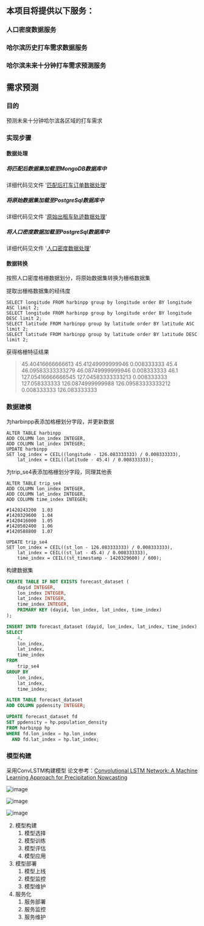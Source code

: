 
## 本项目将提供以下服务：
### 人口密度数据服务

### 哈尔滨历史打车需求数据服务

### 哈尔滨未来十分钟打车需求预测服务

## 需求预测

### 目的
预测未来十分钟哈尔滨各区域的打车需求

### 实现步骤
#### 数据处理
##### 将匹配后数据集加载至MongoDB数据库中
详细代码见文件 '[匹配后打车订单数据处理](dataset_script/mached_trips_load_to_mongodb.ipynb)'
##### 将原始数据集加载至PostgreSql数据库中
详细代码见文件 '[原始出租车轨迹数据处理](dataset_script/origin_trips_load_to_postgresql.ipynb)'
##### 将人口密度数据加载至PostgreSql数据库中
详细代码见文件 '[人口密度数据处理](dataset_script/harbin_population_density_to_pg.ipynb)'

#### 数据转换
按照人口密度格栅数据划分，将原始数据集转换为栅格数据集

提取出栅格数据集的经纬度
```
SELECT longitude FROM harbinpp group by longitude order BY longitude ASC limit 2;
SELECT longitude FROM harbinpp group by longitude order BY longitude DESC limit 2;
SELECT latitude FROM harbinpp group by latitude order BY latitude ASC limit 2;
SELECT latitude FROM harbinpp group by latitude order BY latitude DESC limit 2;
```
获得格栅特征结果
> 45.40416666666613  45.41249999999946  0.008333333 45.4 
46.09583333333279  46.08749999999946  0.008333333 46.1
127.05416666666545 127.04583333333213 0.008333333 127.058333333
126.0874999999988  126.09583333333212 0.008333333 126.083333333
### 数据建模

为harbinpp表添加格栅划分字段，并更新数据
```
ALTER TABLE harbinpp
ADD COLUMN lon_index INTEGER,
ADD COLUMN lat_index INTEGER;
UPDATE harbinpp
SET log_index = CEIL((longitude - 126.083333333) / 0.008333333),
    lat_index = CEIL((latitude - 45.4) / 0.008333333);
```
为trip_se4表添加格栅划分字段，同理其他表
```
ALTER TABLE trip_se4
ADD COLUMN lon_index INTEGER,
ADD COLUMN lat_index INTEGER,
ADD COLUMN time_index INTEGER;

#1420243200  1.03
#1420329600  1.04
#1420416000  1.05
#1420502400  1.06
#1420588800  1.07

UPDATE trip_se4
SET lon_index = CEIL((st_lon - 126.083333333) / 0.008333333),
    lat_index = CEIL((st_lat - 45.4) / 0.008333333),
    time_index = CEIL((st_timestamp - 1420329600) / 600);

```

构建数据集
```SQL
CREATE TABLE IF NOT EXISTS forecast_dataset (
    dayid INTEGER,
    lon_index INTEGER,
    lat_index INTEGER,
    time_index INTEGER,
    PRIMARY KEY (dayid, lon_index, lat_index, time_index)
);

INSERT INTO forecast_dataset (dayid, lon_index, lat_index, time_index)
SELECT 
    4,  
    lon_index, 
    lat_index, 
    time_index
FROM 
    trip_se4
GROUP BY 
    lon_index, 
    lat_index, 
    time_index;

ALTER TABLE forecast_dataset
ADD COLUMN ppdensity INTEGER;

UPDATE forecast_dataset fd
SET ppdensity = hp.population_density
FROM harbinpp hp
WHERE fd.lon_index = hp.lon_index
  AND fd.lat_index = hp.lat_index;
```


### 模型构建

采用ConvLSTM构建模型
论文参考：[Convolutional LSTM Network: A Machine Learning
Approach for Precipitation Nowcasting](https://arxiv.org/abs/1506.04214)

![image](https://github.com/user-attachments/assets/8818dee0-a77c-47c9-ac99-94c279574089)


![image](https://github.com/user-attachments/assets/f3262011-9db8-4b81-8ec3-a87bd4242ed2)


![image](https://github.com/user-attachments/assets/43db9399-508a-4de8-8300-0f87354ea982)


2. 模型构建
    1. 模型选择
    2. 模型训练
    3. 模型评估
    3. 模型应用
3. 模型部署
    1. 模型上线
    2. 模型监控
    3. 模型维护
4. 服务化
    1. 服务部署
    2. 服务监控
    3. 服务维护
